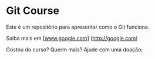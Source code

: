 # Git Course

Este é um repositório para apresentar como o Git funciona.

Saiba mais em [www.google.com] (http://google.com)

Gostou do curso? Querm mais? Ajude com uma doação;

